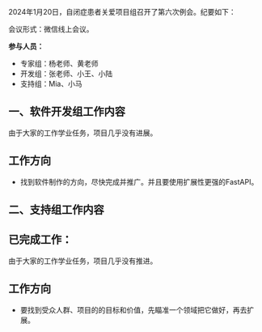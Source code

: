 2024年1月20日，自闭症患者关爱项目组召开了第六次例会。纪要如下：

会议形式：微信线上会议。

**参与人员：**

- 专家组：杨老师、黄老师
- 开发组：张老师、小王、小陆
- 支持组：Mia、小马

## 一、软件开发组工作内容

由于大家的工作学业任务，项目几乎没有进展。

## 工作方向

* 找到软件制作的方向，尽快完成并推广。并且要使用扩展性更强的FastAPI。

## 二、支持组工作内容
## 已完成工作：

由于大家的工作学业任务，项目几乎没有推进。

## 工作方向

* 要找到受众人群、项目的的目标和价值，先瞄准一个领域把它做好，再去扩展。

